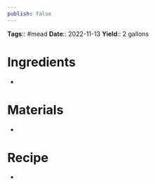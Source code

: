 ```yaml
---
publish: false
---
```

**Tags**:: #mead 
**Date**:: 2022-11-13
**Yield**:: 2 gallons

# Ingredients
- 

# Materials
- 

# Recipe
- 